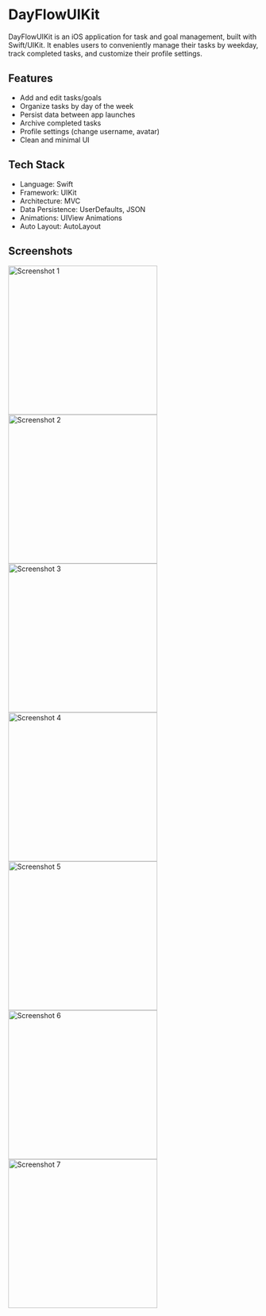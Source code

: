 
# DayFlowUIKit

DayFlowUIKit is an iOS application for task and goal management, built with Swift/UIKit.
It enables users to conveniently manage their tasks by weekday, track completed tasks, and customize their profile settings.


## Features

- Add and edit tasks/goals
- Organize tasks by day of the week
- Persist data between app launches
- Archive completed tasks
- Profile settings (change username, avatar)
- Clean and minimal UI


## Tech Stack

- Language: Swift
- Framework: UIKit
- Architecture: MVC
- Data Persistence: UserDefaults, JSON
- Animations: UIView Animations
- Auto Layout: AutoLayout
## Screenshots

<p float="left">
  <img src="https://github.com/fnvc666/DayFlowUIKit/blob/main/Screenshots/Simulator%20Screenshot%20-%20iPhone%2016%20Pro%20-%202025-03-06%20at%2011.47.50.png?raw=true" alt="Screenshot 1" width="300" />
  <img src="https://github.com/fnvc666/DayFlowUIKit/blob/main/Screenshots/Simulator%20Screenshot%20-%20iPhone%2016%20Pro%20-%202025-03-06%20at%2011.50.45.png?raw=true" alt="Screenshot 2" width="300" />
  <img src="https://github.com/fnvc666/DayFlowUIKit/blob/main/Screenshots/Simulator%20Screenshot%20-%20iPhone%2016%20Pro%20-%202025-03-06%20at%2011.51.12.png?raw=true" alt="Screenshot 3" width="300" />
  <img src="https://github.com/fnvc666/DayFlowUIKit/blob/main/Screenshots/Simulator%20Screenshot%20-%20iPhone%2016%20Pro%20-%202025-03-06%20at%2011.56.22.png?raw=true" alt="Screenshot 4" width="300" />
  <img src="https://github.com/fnvc666/DayFlowUIKit/blob/main/Screenshots/Simulator%20Screenshot%20-%20iPhone%2016%20Pro%20-%202025-03-06%20at%2011.59.24.png?raw=true" alt="Screenshot 5" width="300" />
  <img src="https://github.com/fnvc666/DayFlowUIKit/blob/main/Screenshots/Simulator%20Screenshot%20-%20iPhone%2016%20Pro%20-%202025-03-06%20at%2012.00.09.png?raw=true" alt="Screenshot 6" width="300" />
  <img src="https://github.com/fnvc666/DayFlowUIKit/blob/main/Screenshots/Simulator%20Screenshot%20-%20iPhone%2016%20Pro%20-%202025-03-06%20at%2012.00.13.png?raw=true" alt="Screenshot 7" width="300" />
</p>


